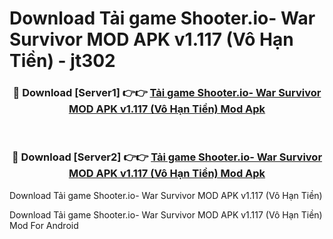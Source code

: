 # Download Tải game Shooter.io- War Survivor MOD APK v1.117 (Vô Hạn Tiền) - jt302


<div align="center">
<h3>🔴 Download [Server1] 👉👉 <a href="https://apk-comot.site?title=Tải_game_Shooter.io-_War_Survivor_MOD_APK_v1.117_(Vô_Hạn_Tiền)">Tải game Shooter.io- War Survivor MOD APK v1.117 (Vô Hạn Tiền) Mod Apk</a></h3><br>
<h3>🔴 Download [Server2] 👉👉 <a href="https://apk-comot.site?title=Tải_game_Shooter.io-_War_Survivor_MOD_APK_v1.117_(Vô_Hạn_Tiền)">Tải game Shooter.io- War Survivor MOD APK v1.117 (Vô Hạn Tiền) Mod Apk</a></h3>
</div>



Download Tải game Shooter.io- War Survivor MOD APK v1.117 (Vô Hạn Tiền) 

Download Tải game Shooter.io- War Survivor MOD APK v1.117 (Vô Hạn Tiền) Mod For Android